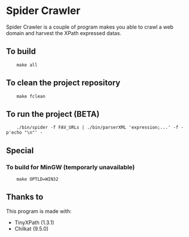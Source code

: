 # Spider Crawler

Spider Crawler is a couple of program makes you able to crawl a web domain and harvest the XPath expressed datas.

## To build
```
    make all
```
## To clean the project repository
```
    make fclean
```
## To run the project (BETA)
```
    ./bin/spider -f FAV_URLs | ./bin/parserXML 'expression;...' -f -p'echo "\n"' -
```
## Special
### To build for MinGW (temporarly unavailable)
```
	make OPTLD=WIN32
```

## Thanks to
This program is made with:
- TinyXPath (1.3.1)
- Chilkat (9.5.0)